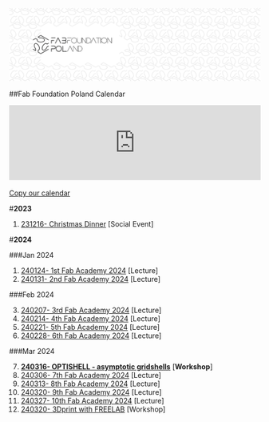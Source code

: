 



![](./assets/ffp-background2.jpg)




##Fab Foundation Poland Calendar
<iframe src="https://embed.styledcalendar.com/#I979fw9Qk0icpFR0n2AP" title="Styled Calendar" class="styled-calendar-container" style="width: 100%; border: none;" data-cy="calendar-embed-iframe"></iframe>
<script async type="module" src="https://embed.styledcalendar.com/assets/parent-window.js"></script>

[Copy our calendar](https://calendar.google.com/calendar/u/0?cid=ZmFiZm91bmRhdGlvbnBvbGFuZEBnbWFpbC5jb20)


#**2023**
1. [231216- Christmas Dinner](./e001.md) [Social Event]

#**2024**

###Jan 2024

1. [240124- 1st Fab Academy 2024](./e002.md) [Lecture]
2. [240131- 2nd Fab Academy 2024](./e002.md) [Lecture]

###Feb 2024

3. [240207- 3rd Fab Academy 2024](./e002.md) [Lecture]
4. [240214- 4th Fab Academy 2024](./e002.md) [Lecture]
5. [240221- 5th Fab Academy 2024](./e002.md) [Lecture]
6. [240228- 6th Fab Academy 2024](./e002.md) [Lecture]

###Mar 2024

7. [**240316- OPTISHELL - asymptotic gridshells**](./e003.md) [**Workshop**]
8. [240306- 7th Fab Academy 2024](./e002.md) [Lecture]
9. [240313- 8th Fab Academy 2024](./e002.md) [Lecture]
10. [240320- 9th Fab Academy 2024](./e002.md) [Lecture]
11. [240327- 10th Fab Academy 2024](./e002.md) [Lecture]
12. [240320- 3Dprint with FREELAB](./e004.md) [Workshop]
